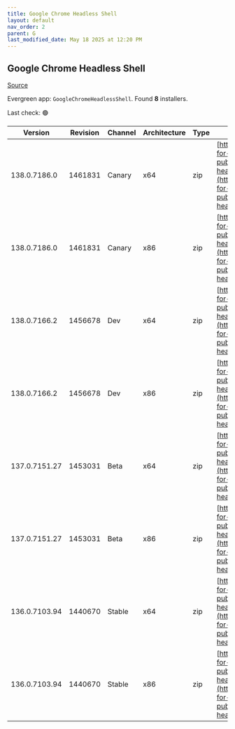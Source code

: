 ```yaml
---
title: Google Chrome Headless Shell
layout: default
nav_order: 2
parent: G
last_modified_date: May 18 2025 at 12:20 PM
---
```


## Google Chrome Headless Shell

[Source](https://googlechromelabs.github.io/chrome-for-testing/)

Evergreen app: `GoogleChromeHeadlessShell`. Found **8** installers.

Last check: 🟢

| Version       | Revision | Channel | Architecture | Type | URI                                                                                                                                                                                                                          |
| ------------- | -------- | ------- | ------------ | ---- | ---------------------------------------------------------------------------------------------------------------------------------------------------------------------------------------------------------------------------- |
| 138.0.7186.0  | 1461831  | Canary  | x64          | zip  | [https://storage.googleapis.com/chrome-for-testing-public/138.0.7186.0/win64/chrome-headless-shell-win64.zip](https://storage.googleapis.com/chrome-for-testing-public/138.0.7186.0/win64/chrome-headless-shell-win64.zip)   |
| 138.0.7186.0  | 1461831  | Canary  | x86          | zip  | [https://storage.googleapis.com/chrome-for-testing-public/138.0.7186.0/win32/chrome-headless-shell-win32.zip](https://storage.googleapis.com/chrome-for-testing-public/138.0.7186.0/win32/chrome-headless-shell-win32.zip)   |
| 138.0.7166.2  | 1456678  | Dev     | x64          | zip  | [https://storage.googleapis.com/chrome-for-testing-public/138.0.7166.2/win64/chrome-headless-shell-win64.zip](https://storage.googleapis.com/chrome-for-testing-public/138.0.7166.2/win64/chrome-headless-shell-win64.zip)   |
| 138.0.7166.2  | 1456678  | Dev     | x86          | zip  | [https://storage.googleapis.com/chrome-for-testing-public/138.0.7166.2/win32/chrome-headless-shell-win32.zip](https://storage.googleapis.com/chrome-for-testing-public/138.0.7166.2/win32/chrome-headless-shell-win32.zip)   |
| 137.0.7151.27 | 1453031  | Beta    | x64          | zip  | [https://storage.googleapis.com/chrome-for-testing-public/137.0.7151.27/win64/chrome-headless-shell-win64.zip](https://storage.googleapis.com/chrome-for-testing-public/137.0.7151.27/win64/chrome-headless-shell-win64.zip) |
| 137.0.7151.27 | 1453031  | Beta    | x86          | zip  | [https://storage.googleapis.com/chrome-for-testing-public/137.0.7151.27/win32/chrome-headless-shell-win32.zip](https://storage.googleapis.com/chrome-for-testing-public/137.0.7151.27/win32/chrome-headless-shell-win32.zip) |
| 136.0.7103.94 | 1440670  | Stable  | x64          | zip  | [https://storage.googleapis.com/chrome-for-testing-public/136.0.7103.94/win64/chrome-headless-shell-win64.zip](https://storage.googleapis.com/chrome-for-testing-public/136.0.7103.94/win64/chrome-headless-shell-win64.zip) |
| 136.0.7103.94 | 1440670  | Stable  | x86          | zip  | [https://storage.googleapis.com/chrome-for-testing-public/136.0.7103.94/win32/chrome-headless-shell-win32.zip](https://storage.googleapis.com/chrome-for-testing-public/136.0.7103.94/win32/chrome-headless-shell-win32.zip) |
